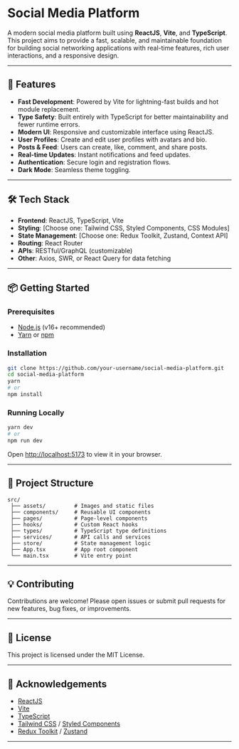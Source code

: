 # Social Media Platform

A modern social media platform built using **ReactJS**, **Vite**, and **TypeScript**. This project aims to provide a fast, scalable, and maintainable foundation for building social networking applications with real-time features, rich user interactions, and a responsive design.

---

## 🚀 Features

- **Fast Development**: Powered by Vite for lightning-fast builds and hot module replacement.
- **Type Safety**: Built entirely with TypeScript for better maintainability and fewer runtime errors.
- **Modern UI**: Responsive and customizable interface using ReactJS.
- **User Profiles**: Create and edit user profiles with avatars and bio.
- **Posts & Feed**: Users can create, like, comment, and share posts.
- **Real-time Updates**: Instant notifications and feed updates.
- **Authentication**: Secure login and registration flows.
- **Dark Mode**: Seamless theme toggling.

---

## 🛠️ Tech Stack

- **Frontend**: ReactJS, TypeScript, Vite
- **Styling**: [Choose one: Tailwind CSS, Styled Components, CSS Modules]
- **State Management**: [Choose one: Redux Toolkit, Zustand, Context API]
- **Routing**: React Router
- **APIs**: RESTful/GraphQL (customizable)
- **Other**: Axios, SWR, or React Query for data fetching

---

## 📦 Getting Started

### Prerequisites

- [Node.js](https://nodejs.org/) (v16+ recommended)
- [Yarn](https://yarnpkg.com/) or [npm](https://www.npmjs.com/)

### Installation

```bash
git clone https://github.com/your-username/social-media-platform.git
cd social-media-platform
yarn
# or
npm install
```

### Running Locally

```bash
yarn dev
# or
npm run dev
```

Open [http://localhost:5173](http://localhost:5173) to view it in your browser.

---

## 🧭 Project Structure

```
src/
 ├── assets/         # Images and static files
 ├── components/     # Reusable UI components
 ├── pages/          # Page-level components
 ├── hooks/          # Custom React hooks
 ├── types/          # TypeScript type definitions
 ├── services/       # API calls and services
 ├── store/          # State management logic
 ├── App.tsx         # App root component
 └── main.tsx        # Vite entry point
```

---

## 💡 Contributing

Contributions are welcome! Please open issues or submit pull requests for new features, bug fixes, or improvements.

---

## 📄 License

This project is licensed under the MIT License.

---

## 🙌 Acknowledgements

- [ReactJS](https://react.dev/)
- [Vite](https://vitejs.dev/)
- [TypeScript](https://www.typescriptlang.org/)
- [Tailwind CSS](https://tailwindcss.com/) / [Styled Components](https://styled-components.com/)
- [Redux Toolkit](https://redux-toolkit.js.org/) / [Zustand](https://zustand-demo.pmnd.rs/)

---

